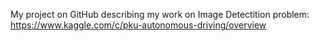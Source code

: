 My project on GitHub describing my work on Image Detectition problem: 
https://www.kaggle.com/c/pku-autonomous-driving/overview
